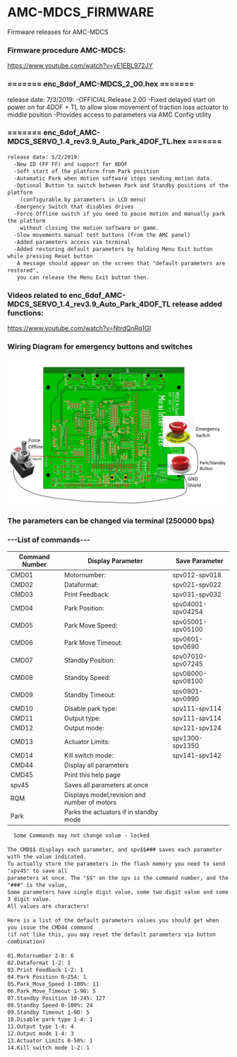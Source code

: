 # AMC-MDCS_FIRMWARE
Firmware releases for AMC-MDCS

### Firmware procedure AMC-MDCS:
https://www.youtube.com/watch?v=yE1EBL972JY


### ======= enc_8dof_AMC-MDCS_2_00.hex =======
release date: 7/3/2019:
  -OFFICIAL Release 2.00
  -Fixed delayed start on power on for 4DOF + TL to allow slow movement of traction loss actuator to middle position
  -Provides access to parameters via AMC Config utility
  


### ======= enc_6dof_AMC-MDCS_SERVO_1.4_rev3.9_Auto_Park_4DOF_TL.hex ======= 
```
release date: 5/2/2019: 
  -New ID (FF FF) and support for 8DOF
  -Soft start of the platform from Park position
  -Automatic Park when motion software stops sending motion data.
  -Optional Button to switch between Park and Standby positions of the platform 
    (configurable by parameters in LCD menu)
  -Emergency Switch that disables drives
  -Force Offline switch if you need to pause motion and manually park the platform 
    without closing the motion software or game.
  -Slow movements manual test buttons (from the AMC panel)
  -Added parameters access via terminal
  -Added restoring default parameters by holding Menu Exit button while pressing Reset button
   A message should appear on the screen that "default parameters are restored", 
   you can release the Menu Exit button then.
```


### Videos related to enc_6dof_AMC-MDCS_SERVO_1.4_rev3.9_Auto_Park_4DOF_TL release added functions:
https://www.youtube.com/watch?v=NtrdQnRq1GI

### Wiring Diagram for emergency buttons and switches
![Alt Text](https://github.com/tronicgr/AMC-MDCS-FIRMWARE/blob/master/AMC-MDCS%20park-standby-emergency-force-offline%20diagram.jpg)



### The parameters can be changed via terminal (250000 bps)

### ---List of commands---

Command Number | Display Parameter | Save Parameter
------------| ------------ | -------------
CMD01 | Motornumber:| spv012-spv018
CMD02 | Dataformat: | spv021-spv022
CMD03 |Print Feedback: | spv031-spv032
CMD04 |Park Position: | spv04001-spv04254
CMD05 |Park Move Speed: | spv05001-spv05100
CMD06 |Park Move Timeout: | spv0601-spv0690
CMD07 |Standby Position: | spv07010-spv07245
CMD08 |Standby Speed: | spv08000-spv08100
CMD09 |Standby Timeout: | spv0901-spv0990
CMD10 |Disable park type: | spv111-spv114
CMD11 |Output type: | spv111-spv114
CMD12 |Output mode: | spv121-spv124
CMD13 |Actuator Limits: | spv1300-spv1350
CMD14 |Kill switch mode: | spv141-spv142
CMD44 |Display all parameters 
CMD45 |Print this help page 
spv45 |Saves all parameters at once
RQM |  Displays model,revision and number of motors
Park | Parks the actuators if in standby mode

```
  Some Commands may not change value - locked

The CMD$$ displays each parameter, and spv$$### saves each parameter with the value indicated. 
To actually store the parameters in the flash memory you need to send "spv45" to save all 
parameters at once. The "$$" on the spv is the command number, and the "###" is the value, 
Some parameters have single digit value, some two digit value and some 3 digit value. 
All values are characters!

Here is a list of the default parameters values you should get when you issue the CMD44 command
(if not like this, you may reset the default parameters via button combination)

01.Motornumber 2-8: 6
02.Dataformat 1-2: 1
03.Print Feedback 1-2: 1
04.Park Position 0-254: 1
05.Park_Move_Speed 1-100%: 11
06.Park_Move_Timeout 1-90: 5
07.Standby Position 10-245: 127
08.Standby Speed 0-100%: 24
09.Standby Timeout 1-90: 5
10.Disable park type 1-4: 1
11.Output type 1-4: 4
12.Output mode 1-4: 3
13.Actuator Limits 0-50%: 1
14.Kill switch mode 1-2: 1
```
